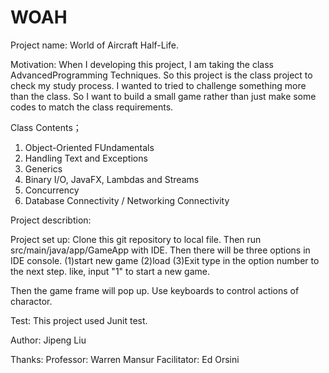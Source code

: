 # WOAH
Project name:
  World of Aircraft Half-Life.

Motivation:
  When I developing this project, I am taking the class AdvancedProgramming Techniques. So this project is the class project to check my study process. I wanted to tried to challenge something more than the class. So I want to build a small game rather than just make some codes to match the class requirements. 

Class Contents；
  1. Object-Oriented FUndamentals
  2. Handling Text and Exceptions
  3. Generics
  4. Binary I/O, JavaFX, Lambdas and Streams
  5. Concurrency
  6. Database Connectivity / Networking Connectivity

Project describtion:

Project set up:
  Clone this git repository to local file. Then run src/main/java/app/GameApp with IDE.
  Then there will be three options in IDE console. 
  (1)start new game
  (2)load
  (3)Exit
  type in the option number to the next step. like, input "1" to start a new game.
  
  Then the game frame will pop up. Use keyboards to control actions of charactor.
  

Test:
  This project used Junit test.
  
Author:
  Jipeng Liu
  
Thanks:
  Professor: Warren Mansur
  Facilitator: Ed Orsini
  
